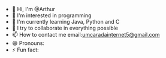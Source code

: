- 👋 Hi, I'm @Arthur
- 👀 I'm interested in programming
- 🌱 I'm currently learning Java, Python and C
- 💞️ I try to collaborate in everything possible
- 📫 How to contact me 
email:umcaradainternet5@gmail.com
- 😄 Pronouns:
- ⚡ Fun fact:

<!---
Arthur1012-dev/Arthur1012-dev is a ✨ special ✨ repository because its `README.md` (this file) appears in its GitHub profile.
You can click the Preview link to see your changes.
--->
